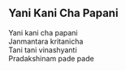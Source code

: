 ## Yani Kani Cha Papani


Yani kani cha papani  
Janmantara kritanicha  
Tani tani vinashyanti  
Pradakshinam pade pade

